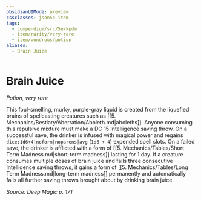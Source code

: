 ```yaml
---
obsidianUIMode: preview
cssclasses: json5e-item
tags:
  - compendium/src/5e/kpdm
  - item/rarity/very-rare
  - item/wondrous/potion
aliases:
  - Brain Juice
---
```

# Brain Juice
*Potion, very rare*  


This foul-smelling, murky, purple-gray liquid is created from the liquefied brains of spellcasting creatures such as [[5. Mechanics/Bestiary/Aberration/Aboleth.md\|aboleths]]. Anyone consuming this repulsive mixture must make a DC 15 Intelligence saving throw. On a successful save, the drinker is infused with magical power and regains `dice:1d6+4|noform|noparens|avg` (`1d6 + 4`) expended spell slots. On a failed save, the drinker is afflicted with a form of [[5. Mechanics/Tables/Short Term Madness.md\|short-term madness]] lasting for 1 day. If a creature consumes multiple doses of brain juice and fails three consecutive Intelligence saving throws, it gains a form of [[5. Mechanics/Tables/Long Term Madness.md\|long-term madness]] permanently and automatically fails all further saving throws brought about by drinking brain juice.

*Source: Deep Magic p. 171*
